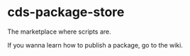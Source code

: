 # cds-package-store
The marketplace where scripts are.

If you wanna learn how to publish a package, go to the wiki.
